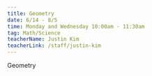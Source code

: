 ```yaml
---
title: Geometry
date: 6/14 - 8/5
time: Monday and Wednesday 10:00am - 11:30am
tag: Math/Science
teacherName: Justin Kim
teacherLink: /staff/justin-kim
---
```

Geometry